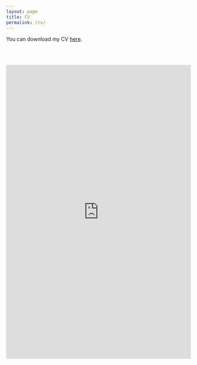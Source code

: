```yaml
---
layout: page
title: CV
permalink: /cv/
---
```


You can download my CV [here](assets/Gabriela-AraujoCV.pdf).

<br><br>

<iframe 
  src="https://araujo-gabriela.github.io/Gabriela-AraujoCV.pdf" 
  width="100%" 
  height="800px" 
  style="border: none;">
  This browser does not support embedded PDFs. You can download it 
  <a href="https://araujo-gabriela.github.io/Gabriela-AraujoCV.pdf">here</a>.
</iframe>
